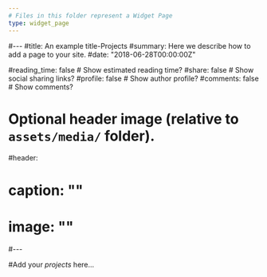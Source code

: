 ```yaml
---
# Files in this folder represent a Widget Page
type: widget_page
---
```

#---
#title: An example title-Projects
#summary: Here we describe how to add a page to your site.
#date: "2018-06-28T00:00:00Z"

#reading_time: false  # Show estimated reading time?
#share: false  # Show social sharing links?
#profile: false  # Show author profile?
#comments: false  # Show comments?

# Optional header image (relative to `assets/media/` folder).
#header:
#  caption: ""
#  image: ""
#---

#Add your *projects* here...


